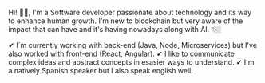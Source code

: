 Hi! 👋🏼, I'm a Software developer passionate about technology and its way to enhance human growth. I'm new to blockchain but very aware of the impact that can have and it's having nowadays along with AI. 👇🏼 

✔ I´m currently working with back-end (Java, Node, Microservices) but I've also worked with front-end (React, Angular). 
✔ I like to communicate complex ideas and abstract concepts in esasier ways to understand.
✔ I'm a natively Spanish speaker but I also speak english well.
